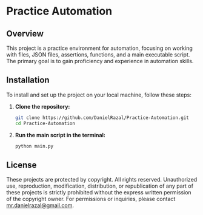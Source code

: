 # Practice Automation

## Overview

This project is a practice environment for automation, focusing on working with files, JSON files, assertions, functions, and a main executable script. The primary goal is to gain proficiency and experience in automation skills.

## Installation

To install and set up the project on your local machine, follow these steps:

1. **Clone the repository:**

    ```bash
    git clone https://github.com/DanielRazal/Practice-Automation.git
    cd Practice-Automation
    ```

2. **Run the main script in the terminal:**

    ```bash
    python main.py
    ```

## License
These projects are protected by copyright. All rights reserved. Unauthorized use, reproduction, modification, distribution, or republication of any part of these projects is strictly prohibited without the express written permission of the copyright owner. For permissions or inquiries, please contact [mr.danielrazal@gmail.com](mailto:mr.danielrazal@gmail.com).
